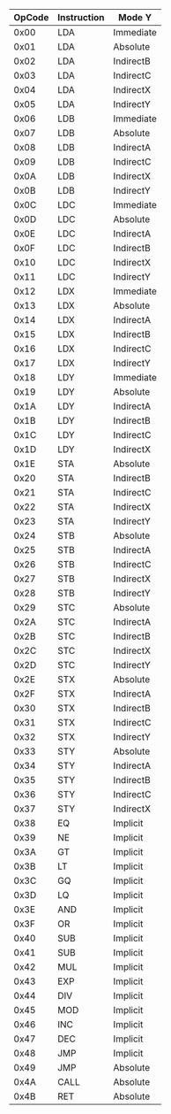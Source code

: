 OpCode | Instruction | Mode Y
--- | --- | --- |
0x00 | LDA | Immediate
0x01 | LDA | Absolute
0x02 | LDA | IndirectB
0x03 | LDA | IndirectC
0x04 | LDA | IndirectX
0x05 | LDA | IndirectY
0x06 | LDB | Immediate
0x07 | LDB | Absolute
0x08 | LDB | IndirectA
0x09 | LDB | IndirectC
0x0A | LDB | IndirectX
0x0B | LDB | IndirectY
0x0C | LDC | Immediate
0x0D | LDC | Absolute
0x0E | LDC | IndirectA
0x0F | LDC | IndirectB
0x10 | LDC | IndirectX
0x11 | LDC | IndirectY
0x12 | LDX | Immediate
0x13 | LDX | Absolute
0x14 | LDX | IndirectA
0x15 | LDX | IndirectB
0x16 | LDX | IndirectC
0x17 | LDX | IndirectY
0x18 | LDY | Immediate
0x19 | LDY | Absolute
0x1A | LDY | IndirectA
0x1B | LDY | IndirectB
0x1C | LDY | IndirectC
0x1D | LDY | IndirectX
0x1E | STA | Absolute
0x20 | STA | IndirectB
0x21 | STA | IndirectC
0x22 | STA | IndirectX
0x23 | STA | IndirectY
0x24 | STB | Absolute
0x25 | STB | IndirectA
0x26 | STB | IndirectC
0x27 | STB | IndirectX
0x28 | STB | IndirectY
0x29 | STC | Absolute
0x2A | STC | IndirectA
0x2B | STC | IndirectB
0x2C | STC | IndirectX
0x2D | STC | IndirectY
0x2E | STX | Absolute
0x2F | STX | IndirectA
0x30 | STX | IndirectB
0x31 | STX | IndirectC
0x32 | STX | IndirectY
0x33 | STY | Absolute
0x34 | STY | IndirectA
0x35 | STY | IndirectB
0x36 | STY | IndirectC
0x37 | STY | IndirectX
0x38 | EQ | Implicit
0x39 | NE | Implicit
0x3A | GT | Implicit
0x3B | LT | Implicit
0x3C | GQ | Implicit
0x3D | LQ | Implicit
0x3E | AND | Implicit
0x3F | OR | Implicit
0x40 | SUB | Implicit
0x41 | SUB | Implicit
0x42 | MUL | Implicit
0x43 | EXP | Implicit
0x44 | DIV | Implicit
0x45 | MOD | Implicit
0x46 | INC | Implicit
0x47 | DEC | Implicit
0x48 | JMP | Implicit
0x49 | JMP | Absolute
0x4A | CALL | Absolute
0x4B | RET | Absolute
